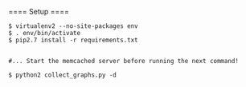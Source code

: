 ==== Setup ====

	$ virtualenv2 --no-site-packages env
	$ . env/bin/activate
	$ pip2.7 install -r requirements.txt


	#... Start the memcached server before running the next command!

	$ python2 collect_graphs.py -d

